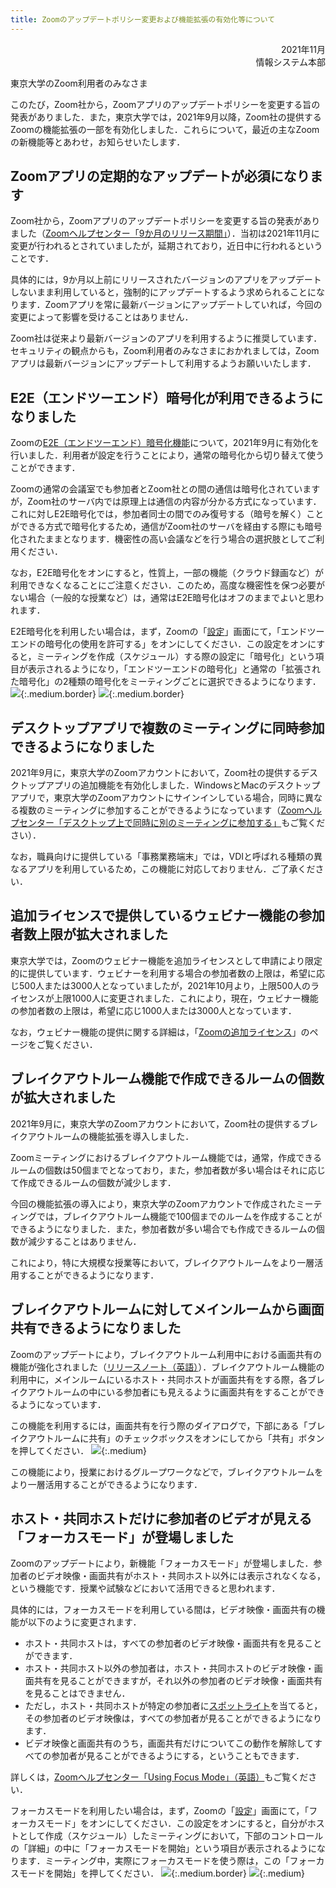 ```yaml
---
title: Zoomのアップデートポリシー変更および機能拡張の有効化等について
---
```


<div style="text-align:right;">
<div>2021年11月</div>
<div>情報システム本部</div>
</div>

東京大学のZoom利用者のみなさま

このたび，Zoom社から，Zoomアプリのアップデートポリシーを変更する旨の発表がありました．また，東京大学では，2021年9月以降，Zoom社の提供するZoomの機能拡張の一部を有効化しました．これらについて，最近の主なZoomの新機能等とあわせ，お知らせいたします．

## Zoomアプリの定期的なアップデートが必須になります

Zoom社から，Zoomアプリのアップデートポリシーを変更する旨の発表がありました（[Zoomヘルプセンター「9か月のリリース期間」](https://support.zoom.us/hc/ja/articles/360059429231-9-%E3%81%8B%E6%9C%88%E3%81%AE%E3%83%AA%E3%83%AA%E3%83%BC%E3%82%B9%E6%9C%9F%E9%96%93)）．当初は2021年11月に変更が行われるとされていましたが，延期されており，近日中に行われるということです．

具体的には，9か月以上前にリリースされたバージョンのアプリをアップデートしないまま利用していると，強制的にアップデートするよう求められることになります．Zoomアプリを常に最新バージョンにアップデートしていれば，今回の変更によって影響を受けることはありません．

Zoom社は従来より最新バージョンのアプリを利用するように推奨しています．セキュリティの観点からも，Zoom利用者のみなさまにおかれましては，Zoomアプリは最新バージョンにアップデートして利用するようお願いいたします．

## E2E（エンドツーエンド）暗号化が利用できるようになりました

Zoomの[E2E（エンドツーエンド）暗号化機能](https://support.zoom.us/hc/ja/articles/360048660871-%E3%83%9F%E3%83%BC%E3%83%86%E3%82%A3%E3%83%B3%E3%82%B0%E3%81%A7%E3%81%AE%E3%82%A8%E3%83%B3%E3%83%89%E3%83%84%E3%83%BC%E3%82%A8%E3%83%B3%E3%83%89%E6%9A%97%E5%8F%B7%E5%8C%96-E2EE-)について，2021年9月に有効化を行いました．利用者が設定を行うことにより，通常の暗号化から切り替えて使うことができます．

Zoomの通常の会議室でも参加者とZoom社との間の通信は暗号化されていますが，Zoom社のサーバ内では原理上は通信の内容が分かる方式になっています．これに対しE2E暗号化では，参加者同士の間でのみ復号する（暗号を解く）ことができる方式で暗号化するため，通信がZoom社のサーバを経由する際にも暗号化されたままとなります．機密性の高い会議などを行う場合の選択肢としてご利用ください．

なお，E2E暗号化をオンにすると，性質上，一部の機能（クラウド録画など）が利用できなくなることにご注意ください．このため，高度な機密性を保つ必要がない場合（一般的な授業など）は，通常はE2E暗号化はオフのままでよいと思われます．

E2E暗号化を利用したい場合は，まず，Zoomの「[設定](https://u-tokyo-ac-jp.zoom.us/profile/setting)」画面にて，「エンドツーエンドの暗号化の使用を許可する」をオンにしてください．この設定をオンにすると，ミーティングを作成（スケジュール）する際の設定に「暗号化」という項目が表示されるようになり，「エンドツーエンドの暗号化」と通常の「拡張された暗号化」の2種類の暗号化をミーティングごとに選択できるようになります．
![](image/zoom-e2ee-settings.png){:.medium.border}
![](image/zoom-e2ee-meeting.png){:.medium.border}

## デスクトップアプリで複数のミーティングに同時参加できるようになりました

2021年9月に，東京大学のZoomアカウントにおいて，Zoom社の提供するデスクトップアプリの追加機能を有効化しました．WindowsとMacのデスクトップアプリで，東京大学のZoomアカウントにサインインしている場合，同時に異なる複数のミーティングに参加することができるようになっています（[Zoomヘルプセンター「デスクトップ上で同時に別のミーティングに参加する」](https://support.zoom.us/hc/ja/articles/360001120743-%E3%83%87%E3%82%B9%E3%82%AF%E3%83%88%E3%83%83%E3%83%97%E4%B8%8A%E3%81%A7%E5%90%8C%E6%99%82%E3%81%AB%E5%88%A5%E3%81%AE%E3%83%9F%E3%83%BC%E3%83%86%E3%82%A3%E3%83%B3%E3%82%B0%E3%81%AB%E5%8F%82%E5%8A%A0%E3%81%99%E3%82%8B)もご覧ください）．

なお，職員向けに提供している「事務業務端末」では，VDIと呼ばれる種類の異なるアプリを利用しているため，この機能に対応しておりません．ご了承ください．

## 追加ライセンスで提供しているウェビナー機能の参加者数上限が拡大されました

東京大学では，Zoomのウェビナー機能を追加ライセンスとして申請により限定的に提供しています．ウェビナーを利用する場合の参加者数の上限は，希望に応じ500人または3000人となっていましたが，2021年10月より，上限500人のライセンスが上限1000人に変更されました．これにより，現在，ウェビナー機能の参加者数の上限は，希望に応じ1000人または3000人となっています．

なお，ウェビナー機能の提供に関する詳細は，「[Zoomの追加ライセンス](/zoom/license)」のページをご覧ください．

## ブレイクアウトルーム機能で作成できるルームの個数が拡大されました

2021年9月に，東京大学のZoomアカウントにおいて，Zoom社の提供するブレイクアウトルームの機能拡張を導入しました．

Zoomミーティングにおけるブレイクアウトルーム機能では，通常，作成できるルームの個数は50個までとなっており，また，参加者数が多い場合はそれに応じて作成できるルームの個数が減少します．

今回の機能拡張の導入により，東京大学のZoomアカウントで作成されたミーティングでは，ブレイクアウトルーム機能で100個までのルームを作成することができるようになりました．また，参加者数が多い場合でも作成できるルームの個数が減少することはありません．

これにより，特に大規模な授業等において，ブレイクアウトルームをより一層活用することができるようになります．

## ブレイクアウトルームに対してメインルームから画面共有できるようになりました

Zoomのアップデートにより，ブレイクアウトルーム利用中における画面共有の機能が強化されました（[リリースノート（英語）](https://support.zoom.us/hc/en-us/articles/4403110722317-Release-notes-for-June-21-2021)）．ブレイクアウトルーム機能の利用中に，メインルームにいるホスト・共同ホストが画面共有をする際，各ブレイクアウトルームの中にいる参加者にも見えるように画面共有をすることができるようになっています．

この機能を利用するには，画面共有を行う際のダイアログで，下部にある「ブレイクアウトルームに共有」のチェックボックスをオンにしてから「共有」ボタンを押してください．
![](image/zoom-sharing-breakout.png){:.medium}

この機能により，授業におけるグループワークなどで，ブレイクアウトルームをより一層活用することができるようになります．

## ホスト・共同ホストだけに参加者のビデオが見える「フォーカスモード」が登場しました

Zoomのアップデートにより，新機能「フォーカスモード」が登場しました．参加者のビデオ映像・画面共有がホスト・共同ホスト以外には表示されなくなる，という機能です．授業や試験などにおいて活用できると思われます．

具体的には，フォーカスモードを利用している間は，ビデオ映像・画面共有の機能が以下のように変更されます．

- ホスト・共同ホストは，すべての参加者のビデオ映像・画面共有を見ることができます．
- ホスト・共同ホスト以外の参加者は，ホスト・共同ホストのビデオ映像・画面共有を見ることができますが，それ以外の参加者のビデオ映像・画面共有を見ることはできません．
- ただし，ホスト・共同ホストが特定の参加者に[スポットライト](https://support.zoom.us/hc/ja/articles/201362653)を当てると，その参加者のビデオ映像は，すべての参加者が見ることができるようになります．
- ビデオ映像と画面共有のうち，画面共有だけについてこの動作を解除してすべての参加者が見ることができるようにする，ということもできます．

詳しくは，[Zoomヘルプセンター「Using Focus Mode」（英語）](https://support.zoom.us/hc/en-us/articles/360061113751-Using-focus-mode-)もご覧ください．

フォーカスモードを利用したい場合は，まず，Zoomの「[設定](https://u-tokyo-ac-jp.zoom.us/profile/setting)」画面にて，「フォーカスモード」をオンにしてください．この設定をオンにすると，自分がホストとして作成（スケジュール）したミーティングにおいて，下部のコントロールの「詳細」の中に「フォーカスモードを開始」という項目が表示されるようになります．ミーティング中，実際にフォーカスモードを使う際は，この「フォーカスモードを開始」を押してください．
![](image/zoom-focus-settings.png){:.medium.border}
![](image/zoom-focus-meeting.png){:.medium}
